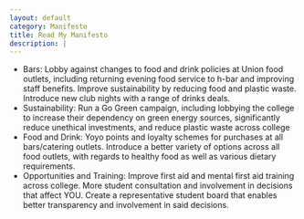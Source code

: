 ```yaml
---
layout: default
category: Manifesto
title: Read My Manifesto
description: |
---
```

- Bars: Lobby against changes to food and drink policies at Union food outlets, including returning evening food service to h-bar and improving staff benefits. Improve sustainability by reducing food and plastic waste. Introduce new club nights with a range of drinks deals.
- Sustainability: Run a Go Green campaign, including lobbying the college to increase their dependency on green energy sources, significantly reduce unethical investments, and reduce plastic waste across college
- Food and Drink: Yoyo points and loyalty schemes for purchases at all bars/catering outlets. Introduce a better variety of options across all food outlets, with regards to healthy food as well as various dietary requirements.  
- Opportunities and Training: Improve first aid and mental first aid training across college. More student consultation and involvement in decisions that affect YOU. Create a representative student board that enables better transparency and involvement in said decisions.
